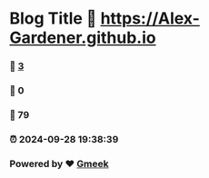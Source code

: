 # Blog Title :link: https://Alex-Gardener.github.io 
### :page_facing_up: [3](https://Alex-Gardener.github.io/tag.html) 
### :speech_balloon: 0 
### :hibiscus: 79 
### :alarm_clock: 2024-09-28 19:38:39 
### Powered by :heart: [Gmeek](https://github.com/Meekdai/Gmeek)
